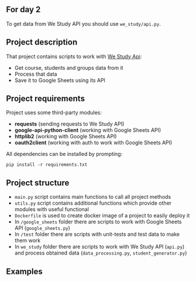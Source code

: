 ## For day 2

To get data from We Study API you should use `we_study/api.py`.

## Project description

That project contains scripts to work with [We Study Api](https://help.webinar.ru/ru/articles/3352168-api-%D1%81%D0%BF%D0%B8%D1%81%D0%BE%D0%BA-%D0%BC%D0%B5%D1%82%D0%BE%D0%B4%D0%BE%D0%B2-we-study):

- Get course, students and groups data from it
- Process that data
- Save it to Google Sheets using its API

## Project requirements
Project uses some third-party modules:

- **requests** (sending requests to We Study API)
- **google-api-python-client** (working with Google Sheets API)
- **httplib2** (working with Google Sheets API)
- **oauth2client** (working with auth to work with Google Sheets API)

All dependencies can be installed by prompting:

`pip install -r requirements.txt`

## Project structure

- `main.py` script contains main functions to call all project methods
- `utils.py` script contains additional functions which provide other modules with useful functional
- `Dockerfile` is used to create docker image of a project to easily deploy it
- In `/google_sheets` folder there are scripts to work with Google Sheets API (`google_sheets.py`)
- In `/test` folder there are scripts with unit-tests and test data to make them work
- In `we_study` folder there are scripts to work with We Study API
  (`api.py`) and process obtained data (`data_processing.py`, 
  `student_generator.py`) 
  
## Examples